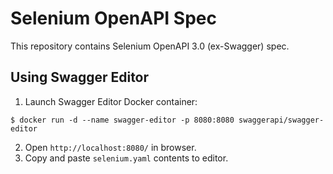 # Selenium OpenAPI Spec

This repository contains Selenium OpenAPI 3.0 (ex-Swagger) spec.

## Using Swagger Editor

1) Launch Swagger Editor Docker container:
```
$ docker run -d --name swagger-editor -p 8080:8080 swaggerapi/swagger-editor
```

2) Open `http://localhost:8080/` in browser.
3) Copy and paste `selenium.yaml` contents to editor.
